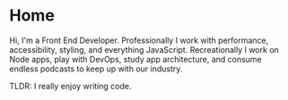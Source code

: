 # Home

Hi, I'm a Front End Developer. Professionally I work with performance, accessibility, styling, and everything JavaScript. Recreationally I work on Node apps, play with DevOps, study app architecture, and consume endless podcasts to keep up with our industry.

TLDR: I really enjoy writing code.
